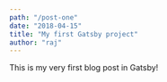 ```yaml
---
path: "/post-one"
date: "2018-04-15"
title: "My first Gatsby project"
author: "raj"
---
```


This is my very first blog post in Gatsby!
